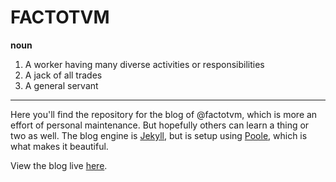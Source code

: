 # FACTOTVM

__noun__ 

1. A worker having many diverse activities or responsibilities
2. A jack of all trades
3. A general servant

-----

Here you'll find the repository for the blog of @factotvm, which is more an effort of personal maintenance. But hopefully others can learn a thing or two as well. The blog engine is [Jekyll](http://jekyllrb.com), but is setup using [Poole](http://getpoole.com), which is what makes it beautiful.

View the blog live [here](https://factotvm.github.io).

